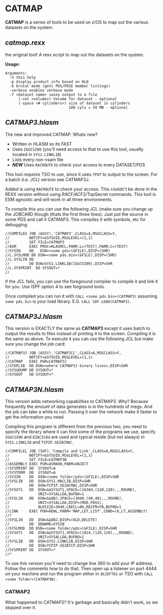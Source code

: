 # CATMAP

**CATMAP** is a series of tools to be used on z/OS to map out the various datasets on the system. 

## *catmap.rexx* 

the original tool! A rexx script to map out the datasets on the system. 

**Usage:**

```
Arguments:
  -h this help
  -p display product info based on HLQ
  -b brutal mode (gets PDS/PDSE member listings)
  -verbose enables verbose mode
  -f <dataset name> saves output to a file
      (-vol <volume>) Volume for dataset - optional
      (-space <# cylinders>) size of dataset in cylinders
                             100 cyls = 59 MB - optional
```

## *CATMAP3.hlasm*

The new and improved CATMAP. Whats new?

- Written in HLASM so its FAST
- Uses `IGGCSI00` (you'll need access to that to use this tool, usually located in `SYS1.LINKLIB`)
- Lists every non-vsam file 
- ***NEW*** Uses `RACROUTE` to check your access to every DATASET/PDS

This tool *requires* TSO to use, since it uses `TPUT` to output to the screen. For a batch (i.e. JCL) version see CATMAP3J.

Added is using `RACROUTE` to check your access. This couldn't be done in the REXX version without using RACF/ACF2/TopSecret commands. This tool is ESM agnostic and will work in all three environments.

To compile this you can use the following JCL (make sure you change up the JOBCARD though (thats the first three lines). Just put the source in some PDS and call it CATMAP3. This compiles it with symbols, etc for debugging. 

```jcl
//COMPILEG JOB (ASSY),'CATMAP3',CLASS=A,MSGCLASS=Y,
//         NOTIFY=&SYSUID,MSGLEVEL=(1,1)
//         SET FILE=CATMAP3
//ASM      EXEC PROC=HLASMCL,PARM.L=(TEST),PARM.C=(TEST)
//SYSIN    DD   DSN=<some pds>(&FILE),DISP=(SHR)
//L.SYSLMOD DD DSN=<some pds.bin>(&FILE),DISP=(SHR)
//L.SYSLIN DD
//         DD DSN=SYS1.LINKLIB(IGGCSI00),DISP=SHR
//L.SYSPRINT  DD SYSOUT=*
//
```

If the JCL fails, you can use the foreground compiler to compile it and link it for you. Use ISPF option 4 to see forground tools. 

Once compiled you can run it with `CALL <some pds.bin>(CATMAP3)` assuming `some pds.bin` is your load library. E.G. `CALL SOF.LOAD(CATMAP3)`.

## *CATMAP3J.hlasm*

This version is EXACTLY the same as **CATMAP3** except it uses batch to output the results to files instead of printing it to the screen. Compiling it is the same as above. To execute it you can use the following JCL but make sure you change the job card:

```jcl
//CATMAP3J JOB (ASSY),'CATMAPJCL',CLASS=A,MSGCLASS=Y,
//         NOTIFY=&SYSUID,MSGLEVEL=(1,1)
//CATMAP   EXEC PGM=CATMAP3J
//STEPLIB  DD DSN=<where CATMAP3J binary lives>,DISP=SHR
//SYSUDUMP DD SYSOUT=*
//SYSOUT   DD SYSOUT=*
```

## *CATMAP3N.hlasm*

This version adds networking capabilities to CATMAP3. Why? Because frequently the amount of data generates is in the hundreds of megs. And the job can take a while to run. Passing it over the network make it faster to get the information you need. 

Compiling this program is different from the previous two, you need to specify the library where it can find some of the programs we use, specify `IGGCSI00` and `EZACIC04` are used and typical reside (but not always) in `SYS1.LINKLIB` and `TCPIP.SEZACMAC`.

```jcl
//COMPILEL JOB (SOF),'Compile and Link',CLASS=A,MSGCLASS=Y,
//         NOTIFY=&SYSUID,MSGLEVEL=(1,1)
//         SET FILE=CATMAP3N
//ASSEMBLY EXEC PGM=ASMA90,PARM=OBJECT
//SYSPRINT DD  SYSOUT=A
//SYSTERM  DD  SYSOUT=A
//SYSIN    DD  DSN=<some folder/pds>(&FILE),DISP=SHR
//SYSLIB   DD  DSN=SYS1.MACLIB,DISP=SHR
//         DD  DSN=TCPIP.SEZACMAC,DISP=SHR
//SYSUT1   DD  DSN=&&SYSUT1,SPACE=(16384,(120,120),,,ROUND),
//             UNIT=SYSALLDA,BUFNO=1
//SYSLIN   DD  DSN=&&OBJ,SPACE=(3040,(40,40),,,ROUND),
//             UNIT=SYSALLDA,DISP=(MOD,PASS),
//             BLKSIZE=3040,LRECL=80,RECFM=FB,BUFNO=1
//LINK     EXEC PGM=HEWL,PARM='MAP,LET,LIST',COND=(8,LT,ASSEMBLY)
//*
//SYSLIN   DD  DSN=&&OBJ,DISP=(OLD,DELETE)
//         DD  DDNAME=SYSIN
//SYSLMOD  DD DSN=<some folder/pds>(&FILE),DISP=SHR
//SYSUT1   DD  DSN=&&SYSUT1,SPACE=(1024,(120,120),,,ROUND),
//             UNIT=SYSALLDA,BUFNO=1
//SYSLIB   DD  DSN=SYS1.LINKLIB,DISP=SHR
//         DD  DSN=TCPIP.SEZATCP,DISP=SHR
//SYSPRINT DD  SYSOUT=*
//*
```

To use this version you'll need to change line 360 to add your IP address. Follow the comments how to do that. Then open up a listener on port 4444 on your machine and run the program either in `IKJEFT01` or TSO with `CALL <some folder>(CATMAP3N)`. 

### CATMAP2

What happened to CATMAP2? It's garbage and basically didn't work, so we skipped over it. 
